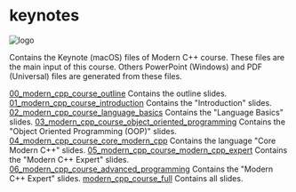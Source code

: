 # keynotes

![logo](../docs/pictures/logo.png)

Contains the Keynote (macOS) files of Modern C++ course.
These files are the main input of this course.
Others PowerPoint (Windows) and PDF (Universal) files are generated from these files.

[00_modern_cpp_course_outline](00_modern_cpp_course_outline.key) Contains the outline slides.
[01_modern_cpp_course_introduction](01_modern_cpp_course_introduction.key) Contains the "Introduction" slides.
[02_modern_cpp_course_language_basics](02_modern_cpp_course_language_basics.key) Contains the "Language Basics" slides.
[03_modern_cpp_course_object_oriented_programming](02_modern_cpp_course_language_basics.key) Contains the "Object Oriented Programming  (OOP)" slides.
[04_modern_cpp_course_core_modern_cpp](02_modern_cpp_course_language_basics.key) Contains the language "Core Modern C++" slides.
[05_modern_cpp_course_modern_cpp_expert](05_modern_cpp_course_modern_cpp_expert.key) Contains the "Modern C++ Expert" slides.
[06_modern_cpp_course_advanced_programming](06_modern_cpp_course_advanced_programming.key) Contains the "Modern C++ Expert" slides.
[modern_cpp_course_full](modern_cpp_course_full.key) Contains all slides.
